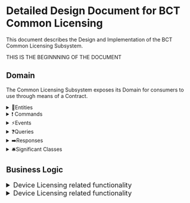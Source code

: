 Detailed Design Document for BCT Common Licensing
=================================================

This document describes the Design and Implementation of the BCT Common
Licensing Subsystem.

THIS IS THE BEGINNNING OF THE DOCUMENT

## Domain

The Common Licensing Subsystem exposes its Domain for consumers to use through means of a Contract.

<details>
<summary>🧱Entities</summary>

SOME NEW CONTENT

|Entity Name|Description|
|--|--|
|[**BaseLicense**](../src/Bct.Common.Licensing.Contract/Entities/BaseLicense.cs)|Base class inherited by the following entities: ``DeviceLicense``, ``FeatureLicense`` and ``TokenLicense``|
|[DeviceLicense](../src/Bct.Common.Licensing.Contract/Entities/DeviceLicense.cs)|Represents a Device License.|
|[FeatureLicense](../src/Bct.Common.Licensing.Contract/Entities/FeatureLicense.cs)|Represents a Feature License.|
|[TokenLicense](../src/Bct.Common.Licensing.Contract/Entities/TokenLicense.cs)|Represents a Token License.
|[DeviceLicenseAllocation](../src/Bct.Common.Licensing.Contract/Entities/DeviceLicenseAllocation.cs)|Represents allocations of devices of a Device License.|
|[TokenGracePeriod](../src/Bct.Common.Licensing.Contract/Entities/TokenGracePeriod.cs)|Represents a grace period on a Token License.|

</details>

<details>
<summary>❗ Commands</summary>

|Command Name|Description|
|--|--|
|[AllocateLicenseToDevice](../src/Bct.Common.Licensing.Contract/Commands/AllocateLicenseToDevice.cs)|Attempts to create a ``DeviceLicenseAllocation``, consuming allocations from a ``DeviceLicense``.|
|[**BaseCommand**](../src/Bct.Common.Licensing.Contract/Commands/BaseCommand.cs)|Base Command inherited by all commands in the Contract.|
|[**BaseCreateLicenseCommand**](../src/Bct.Common.Licensing.Contract/Commands/BaseLicenseCreationCommand.cs)|Base Command inherited by the following commands: ``CreateDeviceLicense``, ``CreateTokenLicense`` and ``CreateTokenLicense``.|
|[ConsumeTokens](../src/Bct.Common.Licensing.Contract/Commands/ConsumeTokens.cs)|Consumes Tokens from a ``TokenLicense``.|
|[CreateDeviceLicense](../src/Bct.Common.Licensing.Contract/Commands/CreateDeviceLicense.cs)|Creates a ``DeviceLicense`` in the system.|
|[CreateFeatureLicense](../src/Bct.Common.Licensing.Contract/Commands/CreateFeatureLicense.cs)|Creates a ``FeatureLicense`` in the system.|
|[CreateTokenLicense](../src/Bct.Common.Licensing.Contract/Commands/CreateTokenLicense.cs)|Creates a ``TokenLicense`` in the system.|
|[DeleteLicense](../src/Bct.Common.Licensing.Contract/Commands/DeleteLicense.cs)|Deletes any license from the system.|
|[SetAvailableTokensValue](../src/Bct.Common.Licensing.Contract/Commands/SetAvailableTokensValue.cs)|Sets the available tokens value of a ``TokenLicense`` entity.|
|[SetIsEnabledValue](../src/Bct.Common.Licensing.Contract/Commands/SetIsEnabledValue.cs)|Sets the IsEnabled value of a ``FeatureLicense`` in the system.|
|[SetMaximumAllocationsValue](../src/Bct.Common.Licensing.Contract/Commands/SetMaximumAllocationsValue.cs)|Sets the maximum number of allocations of a ``DeviceLicense`` in the system.|
|[SetTokenGracePeriod](../src/Bct.Common.Licensing.Contract/Commands/SetTokenGracePeriod.cs).|Sets the time in days that a grace period may last as well as maximum token value that can be used during grace period.|

</details>

<details>
<summary>⚡Events</summary>

|Event Name|Description|
|--|--|
|[AvailableTokensValueUpdated](../src/Bct.Common.Licensing.Contract/Events/AvailableTokensValueUpdated.cs)|The system emits this event when the Available Tokens value of a ``TokenLicense`` is updated.|
|[**BaseLicensingEvent**](../src/Bct.Common.Licensing.Contract/Events/BaseLicensingEvent.cs)|Base Event inherited by all events in the Contract.|
|[DeviceLicenseCreated](../src/Bct.Common.Licensing.Contract/Events/DeviceLicenseCreated.cs)|The system emits this event when a new ``DeviceLicense`` is created.|
|[FeatureLicenseCreated](../src/Bct.Common.Licensing.Contract/Events/FeatureLicenseCreated.cs)|The system emits this event when a new ``FeatureLicense`` is created.|
|[IsEnabledValueUpdated](../src/Bct.Common.Licensing.Contract/Events/IsEnabledValueUpdated.cs)|The system emits this event when the value of ``IsEnabled`` of a ``FeatureLicense`` changes.|
|[LicenseAllocatedToDevice](../src/Bct.Common.Licensing.Contract/Events/LicenseAllocatedToDevice.cs)|The system emits this event when a new ``DeviceLicenseAllocation`` is created in the system.|
|[LicenseDeallocatedFromDevice](../src/Bct.Common.Licensing.Contract/Events/LicenseDeallocatedFromDevice.cs)|The system emits this event when an allocation is removed from a ``DeviceLicense`` and subsequently a ``DeviceLicenseAllocation`` is closed.|
|[LicenseDeleted](../src/Bct.Common.Licensing.Contract/Events/LicenseDeleted.cs)|The system emits this event when any ``BaseLicense`` is deleted.|
|[MaximumAllocationValueUpdated](../src/Bct.Common.Licensing.Contract/Events/MaximumAllocationValueUpdated.cs)|The system emits this event when the ``MaximumAllocations`` value of a ``DeviceLicense`` is updated.|
|[TokenLicenseCreated](../src/Bct.Common.Licensing.Contract/Events/TokenLicenseCreated.cs)|The system emits this event when a new ``TokenLicense`` is created.|
|[TokensConsumed](../src/Bct.Common.Licensing.Contract/Events/TokensConsumed.cs)|The system emits this event when tokens were consumed from a ``TokenLicense``.|
|[TokenGracePeriodCreated](../src/Bct.Common.Licensing.Contract/Events/TokenGracePeriodCreated.cs)|The system emits this event when a Grace Period was created for a ``TokenLicense``.|

</details>

<details>
<summary>❓Queries</summary>

|Query Name|Description|
|--|--|
|[**BaseQuery**](../src/Bct.Common.Licensing.Contract/Queries/BaseQuery.cs)|Base Query inherited by all queries in the Contract.|
|[GetAllDeviceLicenses](../src/Bct.Common.Licensing.Contract/Queries/GetAllDeviceLicenses.cs)|Gets all not-deleted ``DeviceLicense``.|
|[GetDeviceLicensesByFilter](../src/Bct.Common.Licensing.Contract/Queries/GetDeviceLicensesByFilter.cs)|Gets all not-deleted ``DeviceLicense`` by specific filters.|
|[GetDeviceLicenseById](../src/Bct.Common.Licensing.Contract/Queries/GetDeviceLicenseById.cs)|Gets not-deleted ``DeviceLicense`` by id.|
|[GetDeviceAllocationsByLicenseId](../src/Bct.Common.Licensing.Contract/Queries/GetDeviceAllocationsByLicenseId.cs)|Gets all non-released (default) `DeviceLicenseAllocation` of a ``DeviceLicense``.|
|[GetAllFeatureLicenses](../src/Bct.Common.Licensing.Contract/Queries/GetAllFeatureLicenses.cs)|Gets all not-deleted ``FeatureLicense``.|
|[GetFeatureLicensesByFilter](../src/Bct.Common.Licensing.Contract/Queries/GetFeatureLicensesByFilter.cs)|Gets all not-deleted ``FeatureLicense`` by specific filters.|
|[GetAllTokenLicenses](../src/Bct.Common.Licensing.Contract/Queries/GetAllTokenLicenses.cs)|Gets all not-deleted ``TokenLicense``.|
|[GetTokenLicensesByFilter](../src/Bct.Common.Licensing.Contract/Queries/GetTokenLicensesByFilter.cs)|Gets all not-deleted ``TokenLicense`` by specific filters.

</details>

<details>
<summary>➡️Responses</summary>

|Response Name|Responds to Command|Description|
|--|--|--|
|[**BaseResponse**](../src/Bct.Common.Licensing.Contract/Messages/BaseResponse.cs)|``ConsumeTokens``, ``DeleteLicense``, ``DeallocateLicenseFromDevice``, ``SetAvailableTokensValue``, ``SetIsEnabledValue``, ``SetMaximumAllocationsValue``|All responses inherit this Base Response. Contains the status of the operation and any errors that this operation incurred while being processed by the system in an unsuccessful scenario.|
|[CreateLicenseResponse](../src/Bct.Common.Licensing.Contract/Messages/CreateLicenseResponse.cs)|``CreateDeviceLicense``, ``CreateTokenLicense``, ``CreateFeatureLicense``|Contains the ID of the created license in the system.|
|[AllocateLicenseToDeviceResponse](../src/Bct.Common.Licensing.Contract/Messages/AllocateLicenseToDeviceResponse.cs)|``AllocateLicenseToDevice``|Contains the ID of the created ``DeviceLicenseAllocation`` in the system.|
|[GetDeviceLicensesResponse](../src/Bct.Common.Licensing.Contract/Messages/GetDeviceLicensesResponse.cs)|``GetDeviceLicenses``|Contains a List of queried device licenses.|

</details>

<details>
<summary>🛎️Significant Classes</summary>

|Class Name|Class Description|
|--|--|
|[**LicenseErrorItem**](../src/Bct.Common.Licensing.Contract/Responses/LicenseErrorItem.cs)|Main Class used for providing consumers with ability to debug errors that are occurring in the system. It contains a reference to ``LicenseErrorType`` enum, the ``Source`` which explains which field caused the ``LicenseErrorType`` as well as an optional ``Payload`` which can include advanced debugging information.|
|[**LicenseErrorType**](../src/Bct.Common.Licensing.Contract/Enums/LicenseErrorType.cs)|Enumeration used to indicate what error type occurred in the system. The error types are in a human-readable format to quickly pin-point the nature of the error.|
|[**LicenseType**](../src/Bct.Common.Licensing.Contract/Constants/LicenseType.cs)|Enumeration describing the LicenseType of any given license.|
|[**RestRoutes**](../src/Bct.Common.Licensing.Contract/Constants/RestRoutes.cs)|Constants that define the set of defined licensing service REST routes.|

</details>

## Business Logic

<!---------------------------------------------------------------------------------
                Feature License Related Functionality
----------------------------------------------------------------------------------->

<details>
<summary style="font-size: 1.3em";>Device Licensing related functionality</summary><blockquote>

<details id="class-overview">
<summary style="font-size: 1.1em">Class Overview</summary><blockquote>

<details id="device-validators"><blockquote>
<summary>Validators</summary>

|Validator Name|Description|
|--|--|
|[**BaseValidator**](../src/Bct.Common.Licensing.Business/Validators/DeviceLicense/BaseValidator.cs)|The base validator class with common rules that are used in other validators.|
|[**BaseCreateLicenseValidator**](../src/Bct.Common.Licensing.Business/Validators/DeviceLicense/BaseCreateLicenseValidator.cs)|The base validator class for CreateLicense validators.|
|[**BaseQueryValidator**](../src/Bct.Common.Licensing.Business/Validators/BaseQueryValidator.cs)| Inherits from the ``BaseValidator`` and is used to validate all the ``GetAll`` and ``GetByFilter`` queries.|
|[GetByIdValidator](../src/Bct.Common.Licensing.Business/Validators/GetByIdValidator.cs)|Inherits from ``BaseQueryValidator`` and is used to validate all the ``GeyById`` queries, including ``GetDeviceLicenseById``, ``GetTokenLicenseById``, and ``GetFeatureLicenseById``.|
|[AllocateLicenseToDeviceValidator](../src/Bct.Common.Licensing.Business/Validators/DeviceLicenseValidators/AllocateLicenseToDeviceValidator.cs)|Used to validate whether the ``AllocateLicenseToDevice`` command can be executed.|
|[CreateDeviceLicenseValidator](../src/Bct.Common.Licensing.Business/Validators/DeviceLicenseValidators/CreateDeviceLicenseValidator.cs)|Used to validate whether the ``CreateDeviceLicense`` command can be executed.|
|[DeallocateLicenseFromDeviceValidator](../src/Bct.Common.Licensing.Business/Validators/DeviceLicenseValidators/DeallocateLicenseFromDeviceValidator.cs)|Used to validate whether the ``DeallocateLicenseFromDevice`` command can be executed.|
|[DeleteLicenseValidator](../src/Bct.Common.Licensing.Business/Validators/DeviceLicenseValidators/DeleteLicenseValidator.cs)|Used to validate whether the ``DeleteLicense`` command can be executed.|
|[SetMaximumAllocationsValidator](../src/Bct.Common.Licensing.Business/Validators/DeviceLicenseValidators/SetMaximumAllocationsValidator.cs)|Used to validate whether the ``SetMaximumAllocationsValue`` command can be executed.|

<blockquote></details>

<details id="device-managers">
<summary>Managers</summary>

|Manager Name|Description|
|--|--|
|[AllocateLicenseManager](../src/Bct.Common.Licensing.Business/Managers/DeviceLicenseManagers/DeviceLicenseManager.cs)|Contains the business logic for the ``AllocateLicenseToDeviceHandler``. 
|[CreateLicenseManager](../src/Bct.Common.Licensing.Business/Managers/DeviceLicenseManagers/CreateLicenseManager.cs)|Contains the business logic for the ``CreateDeviceLicenseHandler``. 
|[DeallocateLicenseManager](../src/Bct.Common.Licensing.Business/Managers/DeviceLicenseManagers/DeallocateLicenseManager.cs)|Contains the business logic for the ``DeallocateLicenseFromDeviceHandler``. 
|[DeleteLicenseManager](../src/Bct.Common.Licensing.Business/Managers/DeviceLicenseManagers/DeleteLicenseManager.cs)|Contains the business logic for the ``DeleteLicenseHandler`` handler. 
|[GetDeviceLicenseByIdManager](../src/Bct.Common.Licensing.Business/Managers/DeviceLicenseManagers/GetDeviceLicenseByIdManager.cs)|Contains the business logic for the ``GetDeviceLicenseByIdHandler`` handler. 
|[GetDeviceLicensesManager](../src/Bct.Common.Licensing.Business/Managers/DeviceLicenseManagers/GetDeviceLicensesManager.cs)|Contains the business logic for the ``GetDeviceLicensesByFilterHandler`` and ``GetAllDeviceLicensesHandler`` handlers. 
|[SetMaximumAllocationsManager](../src/Bct.Common.Licensing.Business/Managers/DeviceLicenseManagers/SetMaximumAllocationsManager.cs)|Contains the business logic for the ``SetMaximumAllocationsValueHandler`` handler.

</details>

<details id="device-handlers">
<summary>Handlers</summary>

|Handler Name|Description|
|--|--|
|[AllocateLicenseToDeviceHandler](../src/Bct.Common.Licensing.Business/Handlers/DeviceLicense/AllocateLicenseToDeviceHandler.cs)|Handles the command ``AllocateLicenseToDevice`` in the system.|
|[CreateDeviceLicenseHandler](../src/Bct.Common.Licensing.Business/Handlers/DeviceLicense/CreateDeviceLicenseHandler.cs)|Handles the command ``CreateDeviceLicense`` in the system.|
|[DeallocateLicenseFromDeviceHandler](../src/Bct.Common.Licensing.Business/Handlers/DeviceLicense/DeallocateLicenseFromDeviceHandler.cs)|Handles the command ``DeallocateLicenseFromDevice`` in the system.|
|[DeleteLicenseHandler](../src/Bct.Common.Licensing.Business/Handlers/DeviceLicense/DeleteLicenseHandler.cs)|Handles the ``DeleteLicense`` command.|
|[SetMaximumAllocationsValueHandler](../src/Bct.Common.Licensing.Business/Handlers/DeviceLicense/SetMaximumAllocationsValueHandler.cs)|Handles the command ``SetMaximumAllocationsValue`` in the system.|
|[GetAllDeviceLicensesHandler](../src/Bct.Common.Licensing.Business/Handlers/DeviceLicense/GetAllDeviceLicensesHandler.cs)|Handles the query ``GetAllDeviceLicenses`` in the system.|
|[GetDeviceLicensesByFilterHandler](../src/Bct.Common.Licensing.Business/Handlers/DeviceLicense/GetDeviceLicensesByFilterHandler.cs)|Handles the query ``GetDeviceLicensesByFilter`` in the system.|

</details>

</blockquote></details><!--This closes class overview details-->

<details id="Business Logic Specifications">
<summary style="font-size: 1.1em">Specifications</summary>

### Creating Device License

<!-- MARKDOWN-AUTO-DOCS:START (CODE:src=./spec/CreateDeviceLicense.spec) -->
<!-- The below code snippet is automatically added from ./spec/CreateDeviceLicense.spec -->
```spec
Feature: Create Device License

--------------------------------------------------------------------
Scenario: Create non-trial device license in the Licensing system
--------------------------------------------------------------------
When
    CreateLicense request is received

Given
    TenantId is not null or empty
    and Tenant exists in system
    and LicenseType is not null or empty
    and DeviceType is not null or empty
    and ExpiryDateUtc is not in the past
    and CurrentAllocations is not greater than MaximumAllocations
    and MaximumAllocations is greater than zero
    and IsTrial is false
    
Then
    The non-trial device license can be created 
    and a DeviceLicenseCreated event is published on the message bus
    and a CreateLicenseResponse including the created license id is returned


--------------------------------------------------------------------
Scenario: Create trial device license in the Licensing system
--------------------------------------------------------------------
When
    CreateLicense request is received

Given
    TenantId is not null or empty and Tenant exists in system
    and LicenseType is not null
    and DeviceType is not null
    and ExpiryDateUtc is not in the past
    and IsTrial is true    

Then
    The trial device license can be created
    and a DeviceLicenseCreated event is published on the message bus
    and a CreateLicenseResponse including the created license id is returned
```
<!-- MARKDOWN-AUTO-DOCS:END -->

![Logic flow executed by the system for device creation.](./drawio/images/CreateDeviceLicense-Page-1.png)

### Allocating a License to Device

<!-- MARKDOWN-AUTO-DOCS:START (CODE:src=./spec/AllocateLicenseToDevice.spec) -->
<!-- The below code snippet is automatically added from ./spec/AllocateLicenseToDevice.spec -->
```spec
Feature: Allocate License To Device

------------------------------------------------------
Scenario: Allocate any non-trial license to device
------------------------------------------------------
Given
    An AllocateLicenseToDevice request is received

When
    TenantId is not null or empty 
    and Tenant Exists in the system
    and allocation id is positive
    and a license with the given id exists
    and license type is Device
    and license is not expired
    and license is not trial
    and CurrentAllocations is less than the MaximumAllocations
    and DeviceUniqueId is not null or empty
    and SerialNumber is not null or empty
    
Then
    License allocated to the device
    and a DeviceAllocation object is created
    and CurrentAllocations is updated
    and a LicenseAllocatedToDevice event is published onto the message bus
    and a AllocateLicenseToDeviceResponse is returned


-------------------------------------------------
Scenario: Allocate any trial license to device
-------------------------------------------------
Given
    An AllocateLicenseToDevice request is received

When
    TenantId is not null or empty 
    and Tenant Exists in the system
    and allocation id is positive
    and a license with the given id exists
    and the license type is Device
    and thr license is not expired
    and DeviceUniqueId is not null or empty
    and SerialNumber is not null or empty
    and the license is trial
    
Then
    License allocated to the device
    and a DeviceAllocation object is created
    and CurrentAllocations is updated
    and a LicenseAllocatedToDevice event is published onto the message bus
    and a AllocateLicenseToDeviceResponse is returned
```
<!-- MARKDOWN-AUTO-DOCS:END -->

![Logic flow executed by the system for allocating a license to device.](./drawio/images/AllocateLicenseToDevice-Page-1.png)

### Deallocating a License from Device

<!-- MARKDOWN-AUTO-DOCS:START (CODE:src=./spec/CreateDeviceLicense.spec) -->
<!-- The below code snippet is automatically added from ./spec/CreateDeviceLicense.spec -->
```spec
Feature: Create Device License

--------------------------------------------------------------------
Scenario: Create non-trial device license in the Licensing system
--------------------------------------------------------------------
When
    CreateLicense request is received

Given
    TenantId is not null or empty
    and Tenant exists in system
    and LicenseType is not null or empty
    and DeviceType is not null or empty
    and ExpiryDateUtc is not in the past
    and CurrentAllocations is not greater than MaximumAllocations
    and MaximumAllocations is greater than zero
    and IsTrial is false
    
Then
    The non-trial device license can be created 
    and a DeviceLicenseCreated event is published on the message bus
    and a CreateLicenseResponse including the created license id is returned


--------------------------------------------------------------------
Scenario: Create trial device license in the Licensing system
--------------------------------------------------------------------
When
    CreateLicense request is received

Given
    TenantId is not null or empty and Tenant exists in system
    and LicenseType is not null
    and DeviceType is not null
    and ExpiryDateUtc is not in the past
    and IsTrial is true    

Then
    The trial device license can be created
    and a DeviceLicenseCreated event is published on the message bus
    and a CreateLicenseResponse including the created license id is returned
```
<!-- MARKDOWN-AUTO-DOCS:END -->

![Logic flow executed by the system for deallocating a license from device.](./drawio/images/DeallocateLicenseFromDevice-Page-1.png)

### Setting a MaximumAllocations value on a Device License

<!-- MARKDOWN-AUTO-DOCS:START (CODE:src=./spec/SetMaximumAllocations.spec) -->
<!-- The below code snippet is automatically added from ./spec/SetMaximumAllocations.spec -->
```spec
Feature: Set MaximumAllocations Value

---------------------------------------------------------
Scenario: Set the MaximumAllocations value of a device license
---------------------------------------------------------
Given
    A SetMaximumAllocationsValue request is received

When
    TenantId is not null or empty 
    and Tenant Exists in the system
    and a DeviceLicense for the given tenantId and licenseId exists in the system
    and the new MaximumAllocationsValue is greater than 0
    and the new MaximumAllocationsValue is not larger than the number of current allocated devices
    and the license is not expired
    
Then
    The the MaximumAllocations value is set to the given value.
    An MaximumAllocationValueUpdated event is published onto the message bus.
    A successful base response is returned.
```
<!-- MARKDOWN-AUTO-DOCS:END -->

![Logic flow executed by the system when setting Maximum Allocations.](./drawio/images/SetMaximumAllocations-Page-1.png)

### Deleting Device License

<!-- MARKDOWN-AUTO-DOCS:START (CODE:src=./spec/DeleteLicense.spec) -->
<!-- The below code snippet is automatically added from ./spec/DeleteLicense.spec -->
```spec
Feature: Delete License

--------------------------------------------------------------------
Scenario: Delete any license in the Licensing system
--------------------------------------------------------------------
When
    DeleteLicense request is received

Given
    TenantId is not null or empty
    and Tenant exists in system
    and LicenseType is not null or empty
    and LicenseId is greater than 0
    and LicenseId exists in system
    
Then
    The license can be deleted 
    and a LicenseDeleted event is published on the message bus
    and a DeleteLicenseResponse including the deleted license id is returned
```
<!-- MARKDOWN-AUTO-DOCS:END -->

![Logic flow executed by the system for deleting a device license.](./drawio/images/DeleteLicense-Page-1.png)
</details>

</blockquote></details><!--This closes device licensing related functionality details-->

<!---------------------------------------------------------------------------------
                Token License Related Functionality
----------------------------------------------------------------------------------->

<details>
<summary style="font-size: 1.3em";>Device Licensing related functionality</summary>

<details id="class-overview">
<summary style="font-size: 1.1em">Class Overview</summary>

<details id="device-validators">
<summary>Validators</summary>

|Validator Name|Description|
|--|--|
|[**BaseValidator**](../src/Bct.Common.Licensing.Business/Validators/DeviceLicense/BaseValidator.cs)|The base validator class with common rules that are used in other validators.|
|[AddTokensValidator](../src/Bct.Common.Licensing.Business/Validators/TokenLicenseValidators/AddTokensValidator.cs)|Used to validate whether the ``AddTokens`` command can be executed.|
|[ConsumeTokensValidator](../src/Bct.Common.Licensing.Business/Validators/TokenLicenseValidators/ConsumeTokensValidator.cs)|Used to validate whether the ``ConsumeTokens`` command can be executed.|
|[CreateTokenLicenseValidator](../src/Bct.Common.Licensing.Business/Validators/TokenLicenseValidators/CreateTokenLicenseValidator.cs)|Used to validate whether the ``CreateTokenLicense`` command can be executed.|

</details>

<details id="device-managers">
<summary>Managers</summary>

|Manager Name|Description|
|--|--|
|[AddTokensManager](../src/Bct.Common.Licensing.Business/Managers/TokenLicense/AddTokensManager.cs)|Contains the business logic for the ``AddTokensHandler``.|
|[ConsumeTokensManager](../src/Bct.Common.Licensing.Business/Managers/TokenLicense/ConsumeTokensManager.cs)|Contains the business logic for the ``ConsumeTokensHandler``.|
|[CreateTokenLicenseManager](../src/Bct.Common.Licensing.Business/Managers/TokenLicense/CreateTokenLicenseManager.cs)|Contains the business logic for the ``CreateTokenLicenseHandler``.|
|[GetTokenLicenseByIdManager](../src/Bct.Common.Licensing.Business/Managers/TokenLicenseManagers/GetTokenLicenseByIdManager.cs)|Contains the business logic for the ``GetTokenLicenseByIdHandler`` handler.|
|[GetTokenLicensesManager](../src/Bct.Common.Licensing.Business/Managers/TokenLicenseManagers/GetTokenLicensesManager.cs)|Contains the business logic for the ``GetTokenLicensesByFilterHandler`` and ``GetAllTokenLicensesHandler`` handlers.|

</details>

<details id="device-handlers">
<summary>Handlers</summary>

|Handler Name|Description|
|--|--|
|[CreateTokenLicenseHandler](../src/Bct.Common.Licensing.Business/Handlers/TokenLicense/CreateTokenLicenseHandler.cs)|Handles the command ``CreateTokenLicense`` in the system.|

</details>

</details><!--This closes class overview details-->

<details id="Business Logic Specifications">
<summary style="font-size: 1.1em">Business Logic Specifications</summary>

### Creating a Token License

<!-- MARKDOWN-AUTO-DOCS:START (CODE:src=./spec/CreateTokenLicense.spec) -->
<!-- The below code snippet is automatically added from ./spec/CreateTokenLicense.spec -->
```spec
Feature:  Create Token Licensing

-----------------------------------------------
Scenario:  Create a non-trial token license
-----------------------------------------------
Given:  A CreateTokenLicense request is received

When:  TenantId is not null or empty
       and Tenant exists in the system
       and LicenseType is Token
       and DeviceType is not null or empty
       and ExpiryDateUtc is not in the past
       and TokenValue is greater than 0
       and IsTrial is false

Then:  The system creates a non-trial TokenLicense 
       and a TokenLicenseCreated event is published onto the message bus
       and a CreateLicenseResponse including the created license id is returned


------------------------------------------
Scenario:  Create a trial token license
------------------------------------------
Given:  A CreateTokenLicense request is received 

When:  TenantId is not null or empty
       and Tenant exists in the system
       and LicenseType is Token
       and DeviceType is not null or empty
       and ExpiryDateUtc is not in the past
       and TokenValue is greater than 0
       and IsTrial is true

Then:  The system creates a non-trial TokenLicense 
       and a TokenLicenseCreated event is published onto the message bus
       and a CreateLicenseResponse including the created license id is returned
```
<!-- MARKDOWN-AUTO-DOCS:END -->

![Creating a token license flow](drawio/images/CreateTokenLicense-Page-1.png)

### Consume Tokens (no grace period)

<!-- MARKDOWN-AUTO-DOCS:START (CODE:src=./spec/ConsumeTokens.spec) -->
<!-- The below code snippet is automatically added from ./spec/ConsumeTokens.spec -->
```spec
Feature: Consume Token License

---------------------------------------------------------
Scenario: Consume tokens of a token license with no grace period
---------------------------------------------------------
Given
    A ConsumeTokens request is received

When
    TenantId is not null or empty 
    and Tenant Exists in the system
    and a TokenLicense for the given tenantId and licenseId exists in the system
    and the TokenLicense is not expired
    and the TokenLicense is not trial
    and ExpiryDate is not passed
    and TokensToBeConsumed is greater than 0
    and TokensToBeConsumed is less than AvailableTokens
    
Then
    The tokens are consumed and deducted from AvailableTokens
    A TokensConsumed event is published onto the message bus
    A success message is returned


---------------------------------------------------------
Scenario: Consume tokens of a token license with grace period - CREATE GRACE PERIOD
---------------------------------------------------------
Given
    A ConsumeTokens request is received

When
    TenantId is not null or empty 
    and Tenant Exists in the system
    and a TokenLicense for the given tenantId and licenseId exists in the system
    and the TokenLicense is not expired
    and the TokenLicense is not trial
    and ExpiryDate is not passed
    and TokensToBeConsumed is greater than 0
    and TokensToBeConsumed is greater than or equal to AvailableTokens
    and GracePeriod does not exist or is not active
    
Then
    The tokens are consumed and deducted from AvailableTokens
    Remaining tokens are added to GracePeriod.TokensConsumed
    A TokensConsumed event is published onto the message bus
    A success message is returned


---------------------------------------------------------
Scenario: Consume tokens of a token license with grace period - UPDATE GRACE PERIOD
---------------------------------------------------------
Given
    A ConsumeTokens request is received

When
    TenantId is not null or empty 
    and Tenant Exists in the system
    and a TokenLicense for the given tenantId and licenseId exists in the system
    and the TokenLicense is not expired
    and the TokenLicense is not trial
    and ExpiryDate is not passed
    and TokensToBeConsumed is greater than 0
    and TokensToBeConsumed is greater than or equal to AvailableTokens
    and GracePeriod is active
    and GracePeriod.ExpiryDateUtc has not passed
    
Then
    Tokens are added to GracePeriod.TokensConsumed
    A TokensConsumed event is published onto the message bus
    A success message is returned


-----------------------------------------------------
Scenario: Consume tokens of a trial token license
-----------------------------------------------------
Given
    A ConsumeTokens request is received

When
    TenantId is not null or empty 
    and Tenant Exists in the system
    and a TokenLicense for the given tenantId and licenseId exists in the system
    and the TokenLicense is not expired
    and the TokenLicense is trial
    and TokensToBeConsumed is greater than 0
    and ExpiryDate is not passed
    
Then
    The tokens are consumed and deducted from the AvailableTokens
    A TokensConsumed event is published onto the message bus
    A success message is returned
```
<!-- MARKDOWN-AUTO-DOCS:END -->

![Consuming tokens](drawio/images/ConsumeTokens-Page-1.png)

### Consume Tokens (grace period)


<!-- MARKDOWN-AUTO-DOCS:START (CODE:src=./spec/ConsumeTokensGracePeriod.spec) -->
<!-- The below code snippet is automatically added from ./spec/ConsumeTokensGracePeriod.spec -->
```spec
Feature: Consume Token License

---------------------------------------------------------
Scenario: Consume tokens of a non-trial token license invoking Grace Period
---------------------------------------------------------
Given
    A ConsumeTokens request is received

When
    TenantId is not null or empty 
    and Tenant Exists in the system
    and a TokenLicense for the given tenantId and licenseId exists in the system
	and the TokenLicense is not expired
    and the TokenLicense is not trial
	and TokensToBeConsumed is greater than 0
	and no GracePeriod exists for TokenLicense
    and (AvailableTokens-TokensToBeConsumed) is less than or equal 0
Then
    A GracePeriod is created in the system for the TokenLicense
		The GracePeriod ExpiryDateUtc is set to the number of TokenGracePeriodDays from Settings.
	AvailableTokens is set to 0
    A TokensConsumed event is published onto the message bus
    A success message is returned


-----------------------------------------------------
Scenario: Consume tokens of a non-trial token license with active Grace Period
-----------------------------------------------------
Given
    A ConsumeTokens request is received

When
    TenantId is not null or empty 
    and Tenant Exists in the system
    and a TokenLicense for the given tenantId and licenseId exists in the system
	and the TokenLicense is not expired
    and the TokenLicense is not trial
	and TokensToBeConsumed is greater than 0
	and GracePeriod exists for TokenLicense
		and GracePeriod ExpiryDateUtc is not in the past
		and GracePeriodTokensConsumed plus TokensToBeConsumed is less than or equal to MaximumTokenConsumption in Settings.
    and TokensToBeConsumed is greater than 0
    and AvailableTokens is less than or equal 0
Then
	The GracePeriodTokensConsumed is increased by the number of tokens from TokensToBeConsumed
    A TokensConsumed event is published onto the message bus
    A success message is returned
```
<!-- MARKDOWN-AUTO-DOCS:END -->

<!-- 
![Consuming tokens](drawio/images/ConsumeTokensGracePeriod-Page-1.png)
-->
</details>

</details><!--This closes device licensing related functionality details-->
